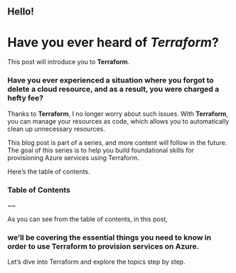 ## Hello!  
# Have you ever heard of *Terraform*?  
This post will introduce you to **Terraform**.  

### Have you ever experienced a situation where you forgot to delete a cloud resource, and as a result, you were charged a hefty fee?  

Thanks to **Terraform**, I no longer worry about such issues. With **Terraform**, you can manage your resources as code, which allows you to automatically clean up unnecessary resources.  

This blog post is part of a series, and more content will follow in the future.  
The goal of this series is to help you build foundational skills for provisioning Azure services using Terraform.  

Here’s the table of contents.  

### Table of Contents  
~~


As you can see from the table of contents, in this post,   
### we’ll be covering the essential things you need to know in order to use Terraform to provision services on Azure.  

Let’s dive into Terraform and explore the topics step by step.  
